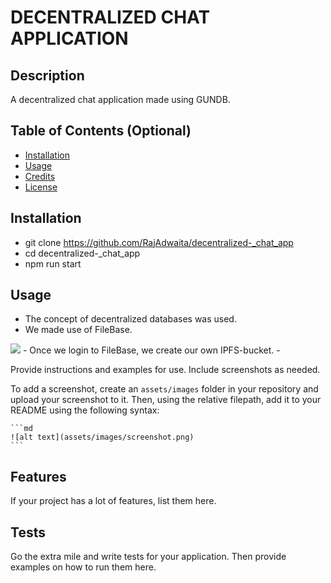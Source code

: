 # DECENTRALIZED CHAT APPLICATION

## Description

A decentralized chat application made using GUNDB.

<!--- - What was your motivation?
 - Why did you build this project? (Note: the answer is not "Because it was a homework assignment.")
 - What problem does it solve?
 - What did you learn?
 --->
## Table of Contents (Optional)

- [Installation](#installation)
- [Usage](#usage)
- [Credits](#credits)
- [License](#license)

## Installation

- git clone https://github.com/RajAdwaita/decentralized-_chat_app
- cd decentralized-_chat_app
- npm run start

## Usage

- The concept of decentralized databases was used.
- We made use of FileBase.
<img src="https://3799256445-files.gitbook.io/~/files/v0/b/gitbook-legacy-files/o/assets%2F-Lyjw7dWpiQtUFDa1pO0%2F-MlVccvpdRHiuI8WKdYJ%2F-MlVe8-6AtNdNhXyY1iH%2Fimage.png?alt=media&token=03e10634-f274-453c-b076-4ccf8194b167">
- Once we login to FileBase, we create our own IPFS-bucket.
- 


Provide instructions and examples for use. Include screenshots as needed.

To add a screenshot, create an `assets/images` folder in your repository and upload your screenshot to it. Then, using the relative filepath, add it to your README using the following syntax:

    ```md
    ![alt text](assets/images/screenshot.png)
    ```


## Features

If your project has a lot of features, list them here.




## Tests

Go the extra mile and write tests for your application. Then provide examples on how to run them here.
